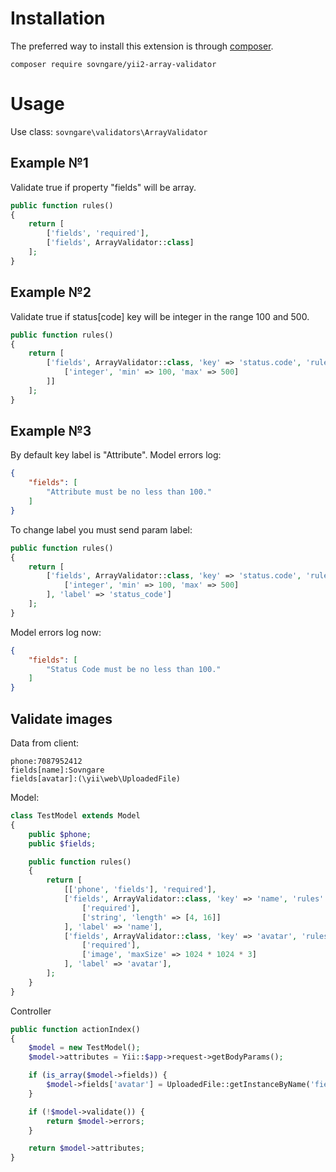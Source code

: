 # Installation
The preferred way to install this extension is through [composer](http://getcomposer.org/download/).

```
composer require sovngare/yii2-array-validator
```

# Usage
Use class: `sovngare\validators\ArrayValidator`
## Example №1
Validate true if property "fields" will be array.
```php
public function rules()
{
    return [
        ['fields', 'required'],
        ['fields', ArrayValidator::class]
    ];
}
```

## Example №2
Validate true if status[code] key will be integer in the range 100 and 500.
```php
public function rules()
{
    return [
        ['fields', ArrayValidator::class, 'key' => 'status.code', 'rules' => [
            ['integer', 'min' => 100, 'max' => 500]
        ]]
    ];
}
```

## Example №3
By default key label is "Attribute". Model errors log:
```json
{
    "fields": [
        "Attribute must be no less than 100."
    ]
}
```
To change label you must send param label:
```php
public function rules()
{
    return [
        ['fields', ArrayValidator::class, 'key' => 'status.code', 'rules' => [
            ['integer', 'min' => 100, 'max' => 500]
        ], 'label' => 'status_code']
    ];
}
```
Model errors log now:
```json
{
    "fields": [
        "Status Code must be no less than 100."
    ]
}
```

## Validate images
Data from client:
```
phone:7087952412
fields[name]:Sovngare
fields[avatar]:(\yii\web\UploadedFile)
```
Model:
```php
class TestModel extends Model
{
    public $phone;
    public $fields;

    public function rules()
    {
        return [
            [['phone', 'fields'], 'required'],
            ['fields', ArrayValidator::class, 'key' => 'name', 'rules' => [
                ['required'],
                ['string', 'length' => [4, 16]]
            ], 'label' => 'name'],
            ['fields', ArrayValidator::class, 'key' => 'avatar', 'rules' => [
                ['required'],
                ['image', 'maxSize' => 1024 * 1024 * 3]
            ], 'label' => 'avatar'],
        ];
    }
}
```
Controller
```php
public function actionIndex()
{
    $model = new TestModel();
    $model->attributes = Yii::$app->request->getBodyParams();

    if (is_array($model->fields)) {
        $model->fields['avatar'] = UploadedFile::getInstanceByName('fields[avatar]');
    }

    if (!$model->validate()) {
        return $model->errors;
    }

    return $model->attributes;
}
```
